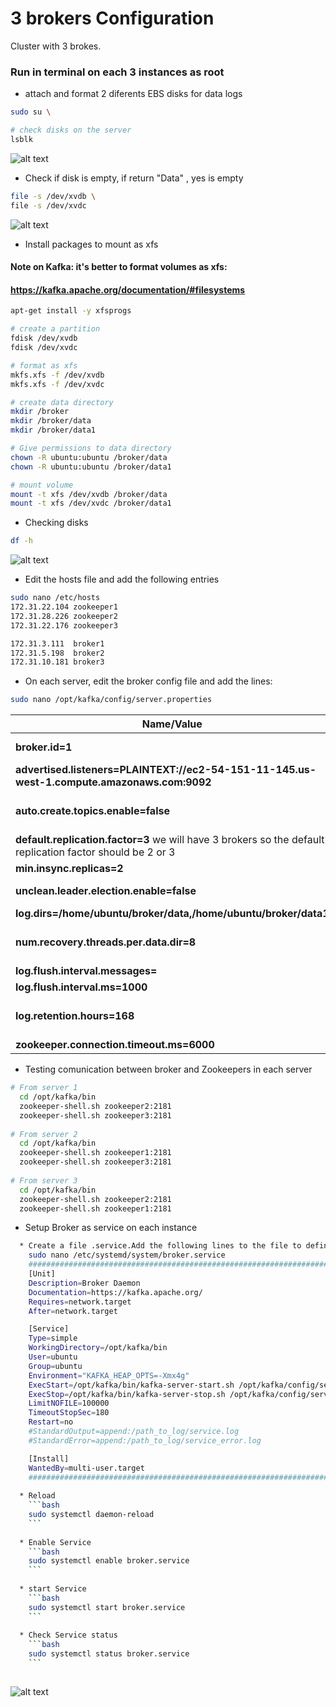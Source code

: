 


# 3 brokers Configuration
Cluster with 3 brokes.

### Run in terminal on each 3 instances as root 

* attach and format 2 diferents EBS disks for data logs
```bash
sudo su \

# check disks on the server
lsblk 
```
![alt text](https://achong.blob.core.windows.net/gitimages/disks.PNG)


* Check if disk is empty, if return "Data" , yes is empty
```bash
file -s /dev/xvdb \
file -s /dev/xvdc
```
![alt text](https://achong.blob.core.windows.net/gitimages/disks_empty.PNG)


* Install packages to mount as xfs
#### Note on Kafka: it's better to format volumes as xfs:
#### https://kafka.apache.org/documentation/#filesystems
```bash
apt-get install -y xfsprogs

# create a partition
fdisk /dev/xvdb
fdisk /dev/xvdc

# format as xfs
mkfs.xfs -f /dev/xvdb
mkfs.xfs -f /dev/xvdc

# create data directory
mkdir /broker
mkdir /broker/data
mkdir /broker/data1

# Give permissions to data directory
chown -R ubuntu:ubuntu /broker/data
chown -R ubuntu:ubuntu /broker/data1

# mount volume
mount -t xfs /dev/xvdb /broker/data
mount -t xfs /dev/xvdc /broker/data1

```

* Checking disks
```bash
df -h
```

![alt text](https://achong.blob.core.windows.net/gitimages/disks_partition.PNG)



* Edit the hosts file and add the following entries 
```bash
sudo nano /etc/hosts
172.31.22.104 zookeeper1
172.31.28.226 zookeeper2
172.31.22.176 zookeeper3

172.31.3.111  broker1
172.31.5.198  broker2
172.31.10.181 broker3
```

* On each server, edit the broker config file and add the lines:
```bash
sudo nano /opt/kafka/config/server.properties
```
Name/Value   | Description
------------ | -------------
**broker.id=1** | The id of the broker. This must be set to a unique integer for each broker.By default, this integer is set to 0, but it can be any value.
**advertised.listeners=PLAINTEXT://ec2-54-151-11-145.us-west-1.compute.amazonaws.com:9092** |                                     
**auto.create.topics.enable=false** | To help undesire behavior because if set true topic are created **When a producer starts writing messages to the topic**, or **When a consumer starts reading messages from the topic** or **When any client requests metadata for the topic**
**default.replication.factor=3** we will have 3 brokers so the default replication factor should be 2 or 3| 
**min.insync.replicas=2** | number of ISR to have in order to minimize data loss
**unclean.leader.election.enable=false** | Depends business if we put false we avoid lost data because only in-sync replicas will be choosen as new leader
**log.dirs=/home/ubuntu/broker/data,/home/ubuntu/broker/data1** | 
**num.recovery.threads.per.data.dir=8** | The number of threads per data directory to be used for log recovery at startup and flushing at shutdown.This means that if num.recovery.threads.per.data.dir is set to 8, and there are 2 paths specified in log.dirs, this is a total of 16 threads
**log.flush.interval.messages=** | 
**log.flush.interval.ms=1000** | 
**log.retention.hours=168** | The minimum age of a log file to be eligible for deletion due to age,7 days is default. after this data will delete                             **zookeeper.connect=zookeeper1:2181,,zookeeper2:2181,zookeeper3:2181/kafka** | Zookeeper connection string. You can also append an optional chroot string to the urls to specify the root directory for all kafka znodes
**zookeeper.connection.timeout.ms=6000** | Timeout in ms for connecting to zookeeper



* Testing comunication between broker and Zookeepers  in each server
```bash 
# From server 1
  cd /opt/kafka/bin
  zookeeper-shell.sh zookeeper2:2181
  zookeeper-shell.sh zookeeper3:2181
  
# From server 2
  cd /opt/kafka/bin
  zookeeper-shell.sh zookeeper1:2181
  zookeeper-shell.sh zookeeper3:2181
  
# From server 3
  cd /opt/kafka/bin
  zookeeper-shell.sh zookeeper2:2181
  zookeeper-shell.sh zookeeper1:2181

``` 

* Setup Broker as service on each instance
```bash 
  * Create a file .service.Add the following lines to the file to define the broker Service
    sudo nano /etc/systemd/system/broker.service
    ################################################################################################
    [Unit]
    Description=Broker Daemon
    Documentation=https://kafka.apache.org/
    Requires=network.target
    After=network.target

    [Service]
    Type=simple
    WorkingDirectory=/opt/kafka/bin
    User=ubuntu
    Group=ubuntu
    Environment="KAFKA_HEAP_OPTS=-Xmx4g"
    ExecStart=/opt/kafka/bin/kafka-server-start.sh /opt/kafka/config/server.properties
    ExecStop=/opt/kafka/bin/kafka-server-stop.sh /opt/kafka/config/server.properties
    LimitNOFILE=100000
    TimeoutStopSec=180
    Restart=no
    #StandardOutput=append:/path_to_log/service.log
    #StandardError=append:/path_to_log/service_error.log

    [Install]
    WantedBy=multi-user.target
    ################################################################################################
    
  * Reload
    ```bash
    sudo systemctl daemon-reload
    ```
    
  * Enable Service
    ```bash
    sudo systemctl enable broker.service
    ```  
    
  * start Service
    ```bash
    sudo systemctl start broker.service
    ```
    
  * Check Service status
    ```bash
    sudo systemctl status broker.service
    ```
    
``` 

![alt text](https://achong.blob.core.windows.net/gitimages/cluster_kafka.PNG)




